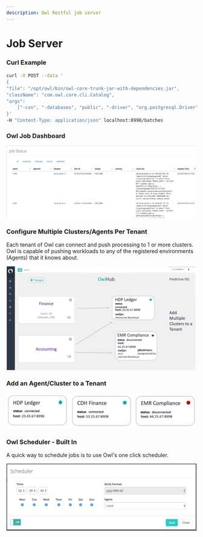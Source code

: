 ```yaml
---
description: Owl Restful job server
---
```


# Job Server

### Curl Example

```bash
curl -X POST --data '
{
"file": "/opt/owl/bin/owl-core-trunk-jar-with-dependencies.jar", 
"className": "com.owl.core.cli.Catalog", 
"args": 
    ["-cxn", "-databases", "public", "-driver", "org.postgresql.Driver", "-lib", "/opt/owl/drivers/postgres42/"]
}' 
-H "Content-Type: application/json" localhost:8998/batches
```

### Owl Job Dashboard

![](../.gitbook/assets/owl-job-db.png)

### Configure Multiple Clusters/Agents Per Tenant

Each tenant of Owl can connect and push processing to 1 or more clusters.  Owl is capable of pushing workloads to any of the registered environments \(Agents\) that it knows about. 

![](../.gitbook/assets/agenttenant.png)

### Add an Agent/Cluster to a Tenant

![](../.gitbook/assets/owl-agent%20%281%29%20%281%29.png)

### Owl Scheduler - Built In

A quick way to schedule jobs is to use Owl's one click scheduler.

![](../.gitbook/assets/owl-schedule.png)

